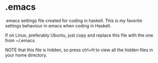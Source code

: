 .emacs
======

.emacs settings file created for coding in haskell. This is my favorite settings behaviour in emacs when coding in Haskell.

If on Linux, preferably Ubuntu, just copy and replace this file with the one from ~/.emacs.

NOTE that this file is hidden, so press ctrl+H to view all the hidden files in your home directory.
